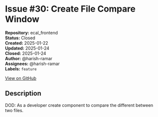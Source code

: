 # Issue #30: Create File Compare Window

**Repository:** ecal_frontend  
**Status:** Closed  
**Created:** 2025-01-22  
**Updated:** 2025-01-24  
**Closed:** 2025-01-24  
**Author:** @harish-ramar  
**Assignees:** @harish-ramar  
**Labels:** `feature`  

[View on GitHub](https://github.com/Simtestlab/ecal_frontend/issues/30)

## Description

DOD: As a developer create component to compare the different between two files.